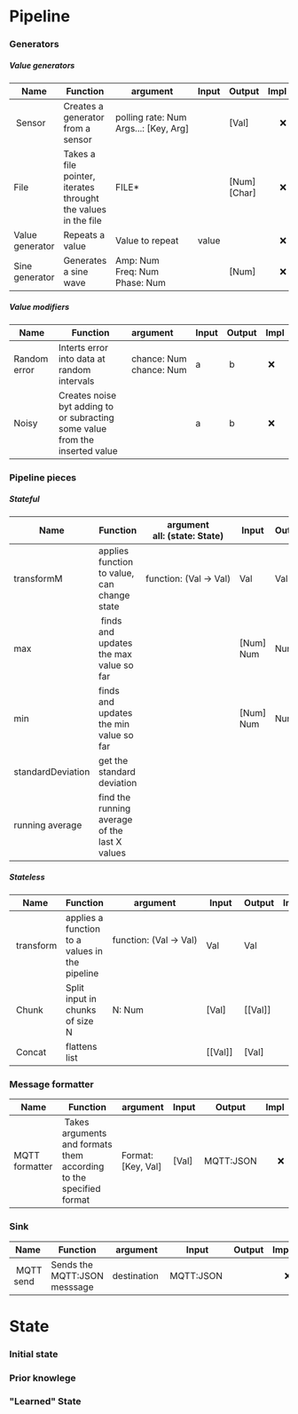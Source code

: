 # Pipeline
### Generators

##### Value generators
| Name 	| Function | argument | Input | Output | Impl |
| -----	| -------- | -------- | ----- | ------ | ---: |
| Sensor | Creates a generator from a sensor | <nobr>polling rate: Num</nobr><br><nobr>Args...: [Key, Arg] </nobr><br> | | [Val] | :x: |  
| File  | Takes a file pointer, iterates throught the values in the file | FILE* | | [Num] [Char] | :x: |
| Value generator | Repeats a value | Value to repeat | value |  | :x: |
| Sine generator | Generates a sine wave | <nobr>Amp: Num</nobr><br><nobr>Freq: Num</nobr><br><nobr>Phase: Num</nobr> | | [Num] | :x: |

##### Value modifiers
| Name 	| Function | argument | Input | Output | Impl |
| -----	| -------- | :-------- | ----- | ------ | ---- |
| Random error | Interts error into data at random intervals | <nobr>chance: Num</nobr><br><nobr>chance: Num</nobr><br>  | a | b | :x: |
| Noisy | Creates noise byt adding to or subracting some value from the inserted value |  | a | b | :x: |

### Pipeline pieces

##### Stateful

| Name 	| Function | argument<br><nobr>all: (state: State)</nobr><br> | Input | Output | Impl |
| -----	| -------- | -------- | ----- | ------ | ---: |
| transformM | applies function to value, can change state | <nobr>function: (Val -> Val)</nobr><br> | Val | Val |
| max | finds and updates the max value so far | | [Num] Num | Num | :x: |
| min | finds and updates the min value so far | | [Num] Num | Num | :x:|
| standardDeviation | get the standard deviation | 
| running average | find the running average of the last X values |  |

##### Stateless
| Name 	| Function | argument | Input | Output | Impl |
| -----	| -------- | -------- | ----- | ------ | ---: |
| transform | applies a function to a values in the pipeline | <nobr>function: (Val -> Val)</nobr><br> | Val | Val | :heavy_check_mark: | 
| Chunk | Split input in chunks of size N | <nobr>N: Num</nobr> | [Val] | [[Val]] | :x: |
| Concat | flattens list | | [[Val]] | [Val] | :x: |

### Message formatter

| Name 	| Function | argument | Input | Output | Impl |
| -----	| -------- | -------- | ----- | ------ | ---: |
| MQTT formatter | Takes arguments and formats them according to the specified format | Format: [Key, Val] | [Val] | MQTT:JSON | :x: |

### Sink
| Name 	| Function | argument | Input | Output | Impl |
| -----	| -------- | -------- | ----- | ------ | ---: |
| MQTT send | Sends the MQTT:JSON messsage | destination | MQTT:JSON | | :x: |


# State
### Initial state
### Prior knowlege
### "Learned" State